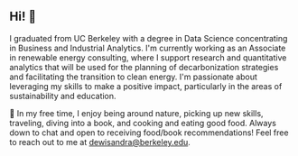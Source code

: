 <div id="header" align="center">
  <img="https://i.giphy.com/media/v1.Y2lkPTc5MGI3NjExcjg4cnh1YTRwa3F1OTVnczFmNzc4YjYzam40dWwzaTdpeGZjd3liYyZlcD12MV9pbnRlcm5hbF9naWZfYnlfaWQmY3Q9Zw/KiZ6kV683kPaU/giphy.gif" width="100"/>
</div>

## Hi! 👋

I graduated from UC Berkeley with a degree in Data Science concentrating in Business and Industrial Analytics. I'm currently working as an Associate in renewable energy consulting, where I support research and quantitative analytics that will be used for the planning of decarbonization strategies and facilitating the transition to clean energy. I'm passionate about leveraging my skills to make a positive impact, particularly in the areas of sustainability and education. 

🍄 In my free time, I enjoy being around nature, picking up new skills, traveling, diving into a book, and cooking and eating good food. Always down to chat and open to receiving food/book recommendations! Feel free to reach out to me at dewisandra@berkeley.edu.

<!--
**dewisandraa/dewisandraa** is a ✨ _special_ ✨ repository because its `README.md` (this file) appears on your GitHub profile.

Here are some ideas to get you started:

- 🔭 I’m currently working on ...
- 🌱 I’m currently learning ...
- 👯 I’m looking to collaborate on ...
- 🤔 I’m looking for help with ...
- 💬 Ask me about ...
- 📫 How to reach me: ...
- 😄 Pronouns: ...
- ⚡ Fun fact: ...
-->
